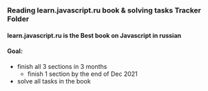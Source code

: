 ### Reading learn.javascript.ru book  & solving tasks Tracker Folder

#### learn.javascript.ru is the Best book on Javascript in russian
#### Goal: 
 - finish all 3 sections in 3 months
   - finish 1 section by the end of Dec 2021
 - solve all tasks in the book

